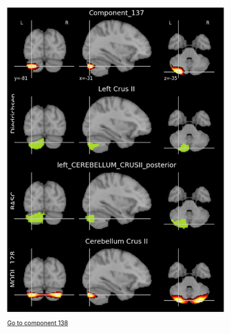 


![137](preliminary/137.jpg "Component 137")

[Go to component 138](https://parietal-inria.github.io/MODL_atlas/512/138 "Component 138")